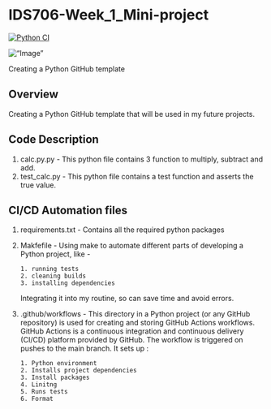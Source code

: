 # IDS706-Week_1_Mini-project

[![Python CI](https://github.com/udyansachdev1/IDS706-Week_1_Mini-project/actions/workflows/main.yml/badge.svg)](https://github.com/udyansachdev1/IDS706-Week_1_Mini-project/actions/workflows/main.yml)

<p align=“center”>
  <img width=“500" src=“https://github.com/udyansachdev1/IDS706-Week_1_Mini-project/blob/main/Image/azure-devops-ci-cd-architecture.svg” alt=“Image”>
</p>

Creating  a Python GitHub template
## Overview

Creating a Python GitHub template that will be used in my future projects.


## Code Description

1. calc.py.py - This python file contains 3 function to multiply, subtract and add.
2. test_calc.py - This python file contains a test function and asserts the true value.


## CI/CD Automation files

1. requirements.txt - Contains all the required python packages
2. Makfefile - Using make to automate different parts of developing a Python project, like -
   
       1. running tests
       2. cleaning builds
       3. installing dependencies
   
   Integrating it into my routine, so can save time and avoid errors.
   
5. .github/workflows - This directory in a Python project (or any GitHub repository) is used for creating and storing GitHub Actions workflows. GitHub Actions is a continuous integration and continuous delivery                           (CI/CD) platform provided by GitHub. The workflow is triggered on pushes to the main branch. It sets up :
   
       1. Python environment
       2. Installs project dependencies
       3. Install packages
       4. Linitng
       5. Runs tests
       6. Format
